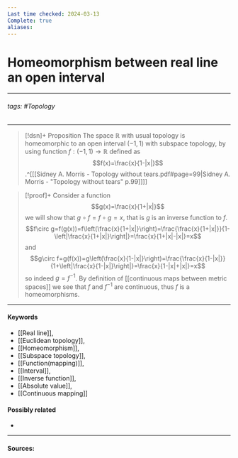 ```yaml
---
Last time checked: 2024-03-13
Complete: true
aliases:
---
```

# Homeomorphism between real line an open interval
***
###### tags: #Topology 
***
>[!dsn]+ Proposition
>The space $\mathbb{R}$ with usual topology is homeomorphic to an open interval $(-1,1)$ with subspace topology, by using function $f:(-1,1)\to\mathbb{R}$ defined as
>$$f(x)=\frac{x}{1-|x|}$$.^[[[Sidney A. Morris - Topology without tears.pdf#page=99|Sidney A. Morris - "Topology without tears" p.99]]]]

>[!proof]+
>Consider a function
>$$g(x)=\frac{x}{1+|x|}$$
>we will show that $g\circ f=f\circ g=x$, that is $g$ is an inverse function to $f$.
>$$f\circ g=f(g(x))=f\left(\frac{x}{1+|x|}\right)=\frac{\frac{x}{1+|x|}}{1-\left|\frac{x}{1+|x|}\right|}=\frac{x}{1+|x|-|x|}=x$$
>and
>$$g\circ f=g(f(x))=g\left(\frac{x}{1-|x|}\right)=\frac{\frac{x}{1-|x|}}{1+\left|\frac{x}{1-|x|}\right|}=\frac{x}{1-|x|+|x|}=x$$
>so indeed $g=f^{-1}$. By definition of [[continuous maps between metric spaces]] we see that $f$ and $f^{-1}$ are continuous, thus $f$ is a homeomorphisms.

***
#### Keywords
- [[Real line]],
- [[Euclidean topology]],
- [[Homeomorphism]],
- [[Subspace topology]],
- [[Function(mapping)]],
- [[Interval]],
- [[Inverse function]],
- [[Absolute value]],
- [[Continuous mapping]]
#### Possibly related
- 
***
#### Sources: